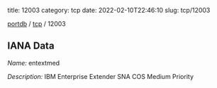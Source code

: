 title: 12003
category: tcp
date: 2022-02-10T22:46:10
slug: tcp/12003

[portdb](/) / [tcp](/category/tcp.html) / 12003


## IANA Data

_Name:_ entextmed

_Description:_ IBM Enterprise Extender SNA COS Medium Priority

